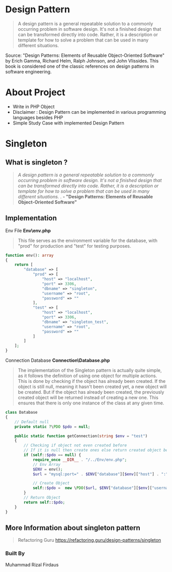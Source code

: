 # Design Pattern

> A design pattern is a general repeatable solution to a commonly occurring problem in software design. It's not a finished design that can be transformed directly into code. Rather, it is a description or template for how to solve a problem that can be used in many different situations.

Source: "Design Patterns: Elements of Reusable Object-Oriented Software" by Erich Gamma, Richard Helm, Ralph Johnson, and John Vlissides. This book is considered one of the classic references on design patterns in software engineering.

# About Project

- Write in PHP Object
- Disclaimer : Design Pattern can be implemented in various programming languages besides PHP
- Simple Study Case with implemented Design Pattern

# Singleton

## What is singleton ?

> _A design pattern is a general repeatable solution to a commonly occurring problem in software design. It's not a finished design that can be transformed directly into code. Rather, it is a description or template for how to solve a problem that can be used in many different situations._ .
> **- "Design Patterns: Elements of Reusable Object-Oriented Software"**

## Implementation

Env File **Env\env.php**

> This file serves as the environment variable for the database, with "prod" for production and "test" for testing purposes.

```php
function env(): array
{
    return [
        "database" => [
            "prod" => [
                "host" => "localhost",
                "port" => 3306,
                "dbname" => "singleton",
                "username" => "root",
                "password" => ""
            ],
            "test" => [
                "host" => "localhost",
                "port" => 3306,
                "dbname" => "singleton_test",
                "username" => "root",
                "password" => ""
            ]
        ]
    ];
}

```

Connection Database **Connection\Database.php**

> The implementation of the Singleton pattern is actually quite simple, as it follows the definition of using one object for multiple actions. This is done by checking if the object has already been created. If the object is still null, meaning it hasn't been created yet, a new object will be created. But if the object has already been created, the previously created object will be returned instead of creating a new one. This ensures that there is only one instance of the class at any given time.

```php
class Database
{
    // Default null
    private static ?\PDO $pdo = null;

    public static function getConnection(string $env = "test")
    {
        // Checking if object not even created before
        // If it is null then create ones else return created object before
        if (self::$pdo == null) {
            require_once __DIR__ . "/../Env/env.php";
            // Env Array
            $ENV = env();
            $url = "mysql:port=" . $ENV["database"][$env]["host"] . ":" . $ENV["database"][$env]["port"] . ";dbname=" . $ENV["database"][$env]["dbname"];

            // Create Object
            self::$pdo =  new \PDO($url, $ENV["database"][$env]["username"], $ENV["database"][$env]["password"]);
        }
        // Return Object
        return self::$pdo;
    }
}
```

## More Information about singleton pattern

> Refactoring Guru
> https://refactoring.guru/design-patterns/singleton

### Built By

Muhammad Rizal Firdaus
